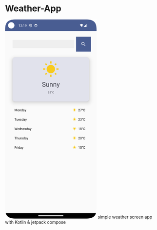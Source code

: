 # Weather-App
<img src="Weather_app.png" alt="Alt Text" width="300" style="max-width:100%; height:auto;">
simple weather screen app with Kotlin &amp; jetpack compose
